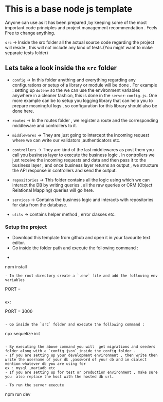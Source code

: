 # This is a base node js template

Anyone can use as it has been prepared ,by keeping some of the most important code principles and project management recommendation . Feels Free to change anything.

 `src` -> Inside the src folder all the actual source code regarding the project will reside , this will not include any kind of tests.(You might want to make separate tests folder)

## Lets take a look inside the `src` folder

- `config` -> In this folder anything and everything regarding any configurations or setup of a library or module will be done . For example : setting up `dotenv`
  so the we can use the environment variables anywhere in a cleaner fashion, this is done in the `server-config.js`.
  One more example can be to setup you logging library that can help you to prepare meaningful logs , so configuration for this library should  also be done here.

- `routes` -> In the routes folder , we register a route and the corresponding middleware and controllers to it.

- `middlewares` -> They are just going to intercept the incoming request where we  can write our validators ,authenticators etc.
- `controllers` -> They are kind of the last middlewares as post them you call you business layer to execute the business logic .
In controllers we just receive the incoming requests and data and  then pass it to the business layer , and once business layer returns an output , we structure the API response in controllers and send the output.

- `repositories` -> This folder contains all the logic using which we can interact the DB by writing queries , all the raw queries or ORM
  (Object Relational Mapping) queries will go here.
- `services` -> Contains the business logic and interacts with repositories for data from the database.
- `utils` -> contains helper method , error classes etc.

### Setup the project

- Download this template from github and open it in your favourite text editor.
- Go inside the folder path and execute the following command :
- ```

npm install

```
- In the root directory create a `.env` file and add the following env variables

```

  PORT = <port number of you choice>

```

ex:

```

PORT = 3000

```

- Go inside the `src` folder and execute the following command :

```

npx sequelize init

```

- By executing the above command you will  get migrations and seeders folder along with a `config.json` inside the config folder .
- If you are setting up your development environment , then write then write the username of your db ,password of your db and in dialect mention whatever db you are using for
ex : mysql ,mariadb etc
- If you are setting up for test or production environment , make sure you  also replace the host with the hosted db url.  
 
- To run the server execute 
```

npm run dev
```

